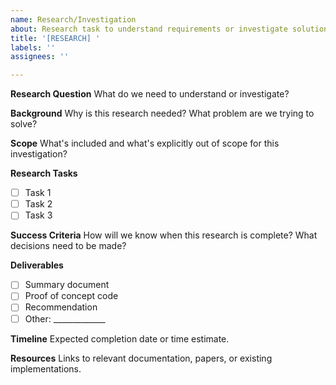 ```yaml
---
name: Research/Investigation
about: Research task to understand requirements or investigate solutions
title: '[RESEARCH] '
labels: ''
assignees: ''

---
```


**Research Question**
What do we need to understand or investigate?

**Background**
Why is this research needed? What problem are we trying to solve?

**Scope**
What's included and what's explicitly out of scope for this investigation?

**Research Tasks**
- [ ] Task 1
- [ ] Task 2
- [ ] Task 3

**Success Criteria**
How will we know when this research is complete? What decisions need to be made?

**Deliverables**
- [ ] Summary document
- [ ] Proof of concept code
- [ ] Recommendation
- [ ] Other: _____________

**Timeline**
Expected completion date or time estimate.

**Resources**
Links to relevant documentation, papers, or existing implementations.